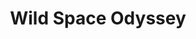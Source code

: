 ---
id: 5
title: "Wild Space Odyssey"
description: "Wild Space Odyssey est un projet qui a été créé à partir de l'API de la NASA. Ce petit jeu vous permet de parcourir l'univers en voyageant de planète en planète tout en répondant à des questions en rapport avec Star Wars. Chaque erreur peut vous coûter chère, alors répondez le plus juste possible et atteignez le maximum de points avant que Palpatine ne vous attrape ! En récompense ? Des infos et images inédites de l'univers… À vous de jouer !"
mockup: 'wildspaceodyssey.png'
toolsFront: 'HTML5, CSS3, JavaScript'
toolsBack: 'Node.js'
webservice: 'REST'
visiter: https://wildspace.netlify.app/
---